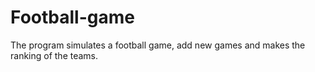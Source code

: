 # Football-game
The program simulates a football game, add new games and makes the ranking of the teams.
